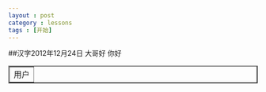 ```yaml
---
layout : post
category : lessons
tags : [开始]
---
```

##汉字2012年12月24日
 大哥好
 你好
<html>
<table border=2>
<tr><td>用户</td></tr>
</table>
</html>



